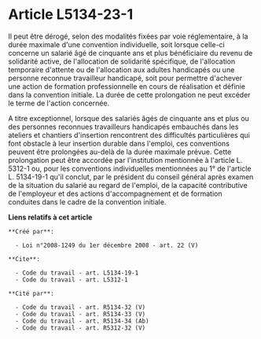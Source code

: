 # Article L5134-23-1

Il peut être dérogé, selon des modalités fixées par voie réglementaire, à la durée maximale d'une convention individuelle,
soit lorsque celle-ci concerne un salarié âgé de cinquante ans et plus bénéficiaire du revenu de solidarité active, de
l'allocation de solidarité spécifique, de l'allocation temporaire d'attente ou de l'allocation aux adultes handicapés ou une
personne reconnue travailleur handicapé, soit pour permettre d'achever une action de formation professionnelle en cours de
réalisation et définie dans la convention initiale. La durée de cette prolongation ne peut excéder le terme de l'action
concernée.

A titre exceptionnel, lorsque des salariés âgés de cinquante ans et plus ou des personnes reconnues travailleurs handicapés
embauchés dans les ateliers et chantiers d'insertion rencontrent des difficultés particulières qui font obstacle à leur
insertion durable dans l'emploi, ces conventions peuvent être prolongées au-delà de la durée maximale prévue. Cette
prolongation peut être accordée par l'institution mentionnée à l'article L. 5312-1 ou, pour les conventions individuelles
mentionnées au 1° de l'article L. 5134-19-1 qu'il conclut, par le président du conseil général après examen de la situation
du salarié au regard de l'emploi, de la capacité contributive de l'employeur et des actions d'accompagnement et de formation
conduites dans le cadre de la convention initiale.

**Liens relatifs à cet article**

	**Créé par**:

	  - Loi n°2008-1249 du 1er décembre 2008 - art. 22 (V)

	**Cite**:

	  - Code du travail - art. L5134-19-1
	  - Code du travail - art. L5312-1

	**Cité par**:

	  - Code du travail - art. R5134-32 (V)
	  - Code du travail - art. R5134-33 (V)
	  - Code du travail - art. R5134-34 (Ab)
	  - Code du travail - art. R5312-32 (V)
